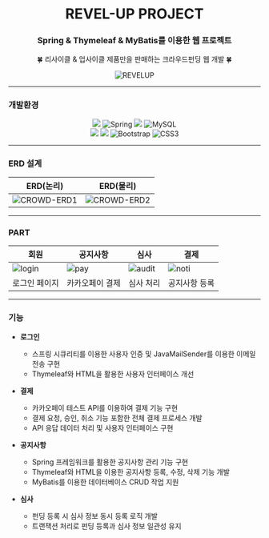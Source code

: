 <div align="center">
  
# REVEL-UP PROJECT

### Spring & Thymeleaf & MyBatis를 이용한 웹 프로젝트
🍀 리사이클 & 업사이클 제품만을 판매하는 크라우드펀딩 웹 개발 🍀

![REVELUP](https://github.com/her9797/REVEL-UP/assets/153487372/ad048d61-e7e9-45a0-a0ae-7cb1e8dac968)

</div>

---

### 개발환경

<div align="center">
  
<img src="https://img.shields.io/badge/java-007396?style=for-the-badge&logo=OpenJDK&logoColor=white"> ![Spring](https://img.shields.io/badge/spring-%236DB33F.svg?style=for-the-badge&logo=spring&logoColor=white) <img src="https://img.shields.io/badge/Thymeleaf-005F0F?style=for-the-badge&logo=Thymeleaf&logoColor=white"> ![MySQL](https://img.shields.io/badge/mysql-4479A1.svg?style=for-the-badge&logo=mysql&logoColor=white) <br>
<img src="https://img.shields.io/badge/HTML5-%23E34F26.svg?style=for-the-badge&logo=html5&logoColor=white"> <img src="https://img.shields.io/badge/JavaScript-F7DF1E?style=for-the-badge&logo=JavaScript&logoColor=white"> ![Bootstrap](https://img.shields.io/badge/bootstrap-%238511FA.svg?style=for-the-badge&logo=bootstrap&logoColor=white) ![CSS3](https://img.shields.io/badge/css3-%231572B6.svg?style=for-the-badge&logo=css3&logoColor=white)

</div>

---

### ERD 설계

<div align="center">
  
| ERD(논리) | ERD(물리) |
| --- | --- |
| ![CROWD-ERD1](https://github.com/her9797/REVEL-UP/assets/153487372/08ae7af0-8848-4179-86a5-20301a998dd0) | ![CROWD-ERD2](https://github.com/her9797/REVEL-UP/assets/153487372/658c8281-2c57-4c72-96b6-61aa6fc8edee) |

</div>

---

### PART

<div align="center">
  
| 회원 | 공지사항 | 심사 | 결제 |
| --- | --- | --- | --- |
| ![login](https://github.com/her9797/REVEL-UP/assets/153487372/46a93d23-1a01-4b73-b2ec-31d54bc94eb9) | ![pay](https://github.com/her9797/REVEL-UP/assets/153487372/ec3226b3-1888-48a6-97d0-48f111ba061f) | ![audit](https://github.com/her9797/REVEL-UP/assets/153487372/52bd18ac-37dd-411e-8731-89468ab6e91c) | ![noti](https://github.com/her9797/REVEL-UP/assets/153487372/299f2873-23b1-467e-a656-4088fa0bbf99) |
| 로그인 페이지 | 카카오페이 결제 | 심사 처리 | 공지사항 등록 |

</div>

---

### 기능

- **로그인**
  - 스프링 시큐리티를 이용한 사용자 인증 및 JavaMailSender를 이용한 이메일 전송 구현
  - Thymeleaf와 HTML을 활용한 사용자 인터페이스 개선

- **결제**
  - 카카오페이 테스트 API를 이용하여 결제 기능 구현
  - 결제 요청, 승인, 취소 기능 포함한 전체 결제 프로세스 개발
  - API 응답 데이터 처리 및 사용자 인터페이스 구현

- **공지사항**
  - Spring 프레임워크를 활용한 공지사항 관리 기능 구현
  - Thymeleaf와 HTML을 이용한 공지사항 등록, 수정, 삭제 기능 개발
  - MyBatis를 이용한 데이터베이스 CRUD 작업 지원

- **심사**
  - 펀딩 등록 시 심사 정보 동시 등록 로직 개발
  - 트랜잭션 처리로 펀딩 등록과 심사 정보 일관성 유지

</div>
